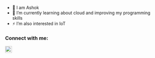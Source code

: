 
- 👋 I am Ashok
- 🌱 I’m currently learning about cloud and improving my programming skills 
- ⚡ I’m also interested in IoT


### Connect with me:

<a href="https://www.linkedin.com/in/ashok-kumar-5b8072170"><img align="left" alt="Ashok | LinkedIn" width="22px" src="https://cdn.jsdelivr.net/npm/simple-icons@v3/icons/linkedin.svg" /></a>


<br />
